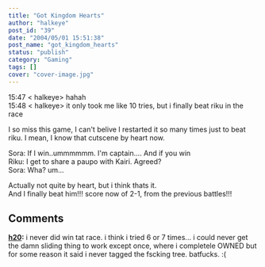```yaml
---
title: "Got Kingdom Hearts"
author: "halkeye"
post_id: "39"
date: "2004/05/01 15:51:38"
post_name: "got_kingdom_hearts"
status: "publish"
category: "Gaming"
tags: []
cover: "cover-image.jpg"
---
```


15:47 &lt; halkeye&gt; hahah  
15:48 &lt; halkeye&gt; it only took me like 10 tries, but i finally beat riku in the race

I so miss this game, I can't belive I restarted it so many times just to beat riku. I mean, I know that cutscene by heart now.

Sora: If I win..ummmmmm. I'm captain.... And if you win  
Riku: I get to share a paupo with Kairi. Agreed?  
Sora: Wha? um...

Actually not quite by heart, but i think thats it.  
And I finally beat him!!! score now of 2-1, from the previous battles!!!

## Comments

**[h20](#35 "2004-05-02 18:36:46"):** i never did win tat race. i think i tried 6 or 7 times... i could never get the damn sliding thing to work except once, where i completele OWNED but for some reason it said i never tagged the fscking tree. batfucks. :(
